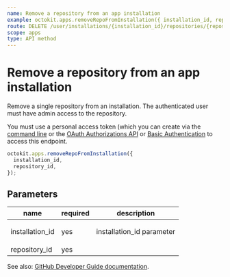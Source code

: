 ```yaml
---
name: Remove a repository from an app installation
example: octokit.apps.removeRepoFromInstallation({ installation_id, repository_id })
route: DELETE /user/installations/{installation_id}/repositories/{repository_id}
scope: apps
type: API method
---
```


# Remove a repository from an app installation

Remove a single repository from an installation. The authenticated user must have admin access to the repository.

You must use a personal access token (which you can create via the [command line](https://help.github.com/articles/creating-a-personal-access-token-for-the-command-line/) or the [OAuth Authorizations API](https://docs.github.com/rest/reference/oauth-authorizations#create-a-new-authorization) or [Basic Authentication](https://docs.github.com/rest/overview/other-authentication-methods#basic-authentication) to access this endpoint.

```js
octokit.apps.removeRepoFromInstallation({
  installation_id,
  repository_id,
});
```

## Parameters

<table>
  <thead>
    <tr>
      <th>name</th>
      <th>required</th>
      <th>description</th>
    </tr>
  </thead>
  <tbody>
    <tr><td>installation_id</td><td>yes</td><td>

installation_id parameter

</td></tr>
<tr><td>repository_id</td><td>yes</td><td>

</td></tr>
  </tbody>
</table>

See also: [GitHub Developer Guide documentation](https://docs.github.com/rest/reference/apps#remove-a-repository-from-an-app-installation).
